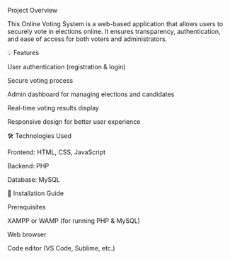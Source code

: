 Project Overview

This Online Voting System is a web-based application that allows users to securely vote in elections online. It ensures transparency, authentication, and ease of access for both voters and administrators.

💡 Features

User authentication (registration & login)

Secure voting process

Admin dashboard for managing elections and candidates

Real-time voting results display

Responsive design for better user experience

🛠️ Technologies Used

Frontend: HTML, CSS, JavaScript

Backend: PHP

Database: MySQL

🚀 Installation Guide

Prerequisites

XAMPP or WAMP (for running PHP & MySQL)

Web browser

Code editor (VS Code, Sublime, etc.)
